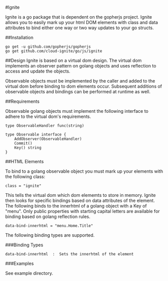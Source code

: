 #Ignite

Ignite is a go package that is dependent on the gopherjs project.  Ignite allows you to easily mark up your html DOM elements with class and data attributes to bind either one way or two way updates to your go structs.  

##Installation

	go get -u github.com/gopherjs/gopherjs
	go get github.com/cloud-ignite/go/js/ignite

##Design
Ignite is based on a virtual dom design.  The virtual dom implements an observer pattern on golang objects and uses reflection to access and update the objects.  

Observable objects must be implemented by the caller and added to the virtual dom before binding to dom elements occur.  Subsequent additions of observable objects and bindings can be performed at runtime as well.

##Requirements

Observable golang objects must implement the following interface to adhere to the virtual dom's requirements.

	type ObservableHandler func(string)

	type Observable interface {
		AddObserver(ObservableHandler)
		Commit()
		Key() string
	}


##HTML Elements

To bind to a golang observable object you must mark up your elements with the following class:  

	class = "ignite"
	
This tells the virtual dom which dom elememts to store in memory.  Ignite then looks for specific bindings based on data attributes of the element.  The following binds to the innerhtml of a golang object with a Key of "menu".  Only public properties with starting capital letters are available for binding based on golang reflection rules. 

	data-bind-innerhtml = "menu.Home.Title"

The following binding types are supported.

###Binding Types

	data-bind-innerhtml  :  Sets the innerhtml of the element
	
###Examples

See example directory.
	

